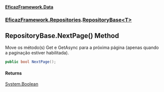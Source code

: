 #### [EficazFramework.Data](EficazFrameworkData.md 'EficazFramework Data')
### [EficazFramework.Repositories](EficazFrameworkData.md#EficazFramework.Repositories 'EficazFramework.Repositories').[RepositoryBase&lt;T&gt;](EficazFramework.Repositories/RepositoryBase_T_.md 'EficazFramework.Repositories.RepositoryBase<T>')

## RepositoryBase<T>.NextPage() Method

Move os método(s) Get e GetAsync para a próxima página (apenas quando a paginação estiver habilitada).

```csharp
public bool NextPage();
```

#### Returns
[System.Boolean](https://docs.microsoft.com/en-us/dotnet/api/System.Boolean 'System.Boolean')